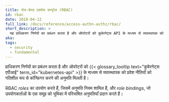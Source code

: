 ```yaml
---
title: रोल-बेस्ड एक्सेस कण्ट्रोल (RBAC)
id: rbac
date: 2018-04-12
full_link: /docs/reference/access-authn-authz/rbac/
short_description: >
  यह प्राधिकरण निर्णयों का प्रबंधन करता है और ऑपरेटरों को कुबेरनेट्स API के माध्यम से व्यवस्थापक को प्रवेश नीतियों को गतिशील रूप से कॉन्फ़िगर करने की अनुमति मिलती है।
aka:
tags:
  - security
  - fundamental
---
```


प्राधिकरण निर्णयों का प्रबंधन करता है और ऑपरेटरों को {{< glossary_tooltip text="कुबेरनेट्स एपीआई" term_id="kubernetes-api" >}} के माध्यम से व्यवस्थापक को प्रवेश नीतियों को गतिशील रूप से कॉन्फ़िगर करने की अनुमति मिलती है।

<!--more-->

RBAC _roles_ का उपयोग करते हैं, जिसमें अनुमति नियम शामिल हैं, और _role bindings_, जो उपयोगकर्ताओं के एक समूह को भूमिका में परिभाषित अनुमतियाँ प्रदान करते हैं।

